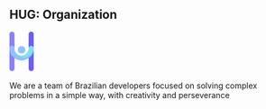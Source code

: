 ## HUG: Organization

<Img  src="logo.png" height=70/>

We are a team of Brazilian developers focused on solving complex problems in a simple way, with creativity and perseverance

